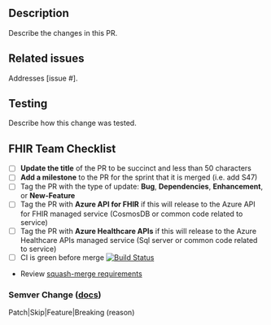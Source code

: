 ## Description
Describe the changes in this PR.

## Related issues
Addresses [issue #].

## Testing
Describe how this change was tested.

## FHIR Team Checklist
- [ ] **Update the title** of the PR to be succinct and less than 50 characters
- [ ] **Add a milestone** to the PR for the sprint that it is merged (i.e. add S47)
- [ ] Tag the PR with the type of update: **Bug**, **Dependencies**, **Enhancement**, or **New-Feature**
- [ ] Tag the PR with **Azure API for FHIR** if this will release to the Azure API for FHIR managed service (CosmosDB or common code related to service)
- [ ] Tag the PR with **Azure Healthcare APIs** if this will release to the Azure Healthcare APIs managed service (Sql server or common code related to service)
- [ ] CI is green before merge [![Build Status](https://microsofthealthoss.visualstudio.com/FhirServer/_apis/build/status/CI%20Build%20%26%20Deploy?branchName=main)](https://microsofthealthoss.visualstudio.com/FhirServer/_build/latest?definitionId=27&branchName=main) 
- Review [squash-merge requirements](https://github.com/microsoft/fhir-server/blob/master/SquashMergeRequirements.md)

### Semver Change ([docs](https://github.com/microsoft/fhir-server/blob/master/docs/Versioning.md))
Patch|Skip|Feature|Breaking (reason)
